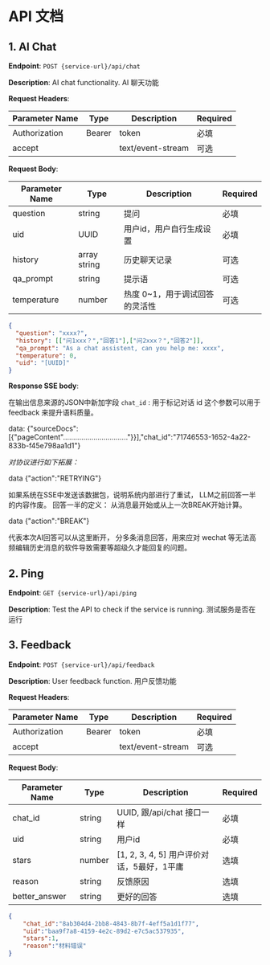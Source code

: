 # API 文档

## 1. AI Chat

**Endpoint**: `POST {service-url}/api/chat`

**Description**: AI chat functionality. AI 聊天功能

**Request Headers**:

| Parameter Name | Type   | Description       | Required |
| -------------- | ------ | ----------------- | -------- |
| Authorization  | Bearer | token             | 必填     |
| accept         |        | text/event-stream | 可选     |

**Request Body**:

| Parameter Name | Type         | Description              | Required |
| -------------- | ------------ | ------------------------ | -------- |
| question       | string       | 提问                     | 必填     |
| uid            | UUID         | 用户id，用户自行生成设置 | 必填     |
| history        | array string | 历史聊天记录             | 可选     |
| qa_prompt      | string       | 提示语                   | 可选     |
| temperature    | number       | 热度 0~1，用于调试回答的灵活性                 | 可选     |

```json
{
  "question": "xxxx?", 
  "history": [["问1xxx？","回答1"],["问2xxx？","回答2"]], 
  "qa_prompt": "As a chat assistent, can you help me: xxxx", 
  "temperature": 0,
  "uid": "[UUID]"
}
```

**Response SSE body**:

在输出信息来源的JSON中新加字段 `chat_id` : 用于标记对话 id 这个参数可以用于feedback 来提升语料质量。

data: {"sourceDocs":[{"pageContent"................................"}}],"chat_id":"71746553-1652-4a22-833b-f45e798aa1d1"}

*对协议进行如下拓展：*

data {"action":"RETRYING"}

如果系统在SSE中发送该数据包，说明系统内部进行了重试， LLM之前回答一半的内容作废。
回答一半的定义： 从消息最开始或从上一次BREAK开始计算。

data {"action":"BREAK"}

代表本次AI回答可以从这里断开， 分多条消息回答，用来应对 wechat 等无法高频编辑历史消息的软件导致需要等超级久才能回复的问题。


## 2. Ping

**Endpoint**: `GET {service-url}/api/ping`

**Description**: Test the API to check if the service is running. 测试服务是否在运行


## 3. Feedback

**Endpoint**: `POST {service-url}/api/feedback`

**Description**: User feedback function. 用户反馈功能

**Request Headers**:

| Parameter Name | Type   | Description       | Required |
| -------------- | ------ | ----------------- | -------- |
| Authorization  | Bearer | token             | 必填     |
| accept         |        | text/event-stream | 可选     |

**Request Body**:

| Parameter Name | Type   | Description                                | Required |
| -------------- | ------ | ------------------------------------------ | -------- |
| chat_id        | string | UUID, 跟/api/chat 接口一样                 | 必填     |
| uid            | string | 用户id                                     | 必填     |
| stars          | number | [1, 2, 3, 4, 5] 用户评价对话，5最好，1平庸 | 选填     |
| reason         | string | 反馈原因                                   | 选填     |
| better_answer  | string | 更好的回答                                 | 选填     |

```json
{
    "chat_id":"8ab304d4-2bb8-4843-8b7f-4eff5a1d1f77",
    "uid":"baa9f7a8-4159-4e2c-89d2-e7c5ac537935",
    "stars":1,
    "reason":"材料错误"
}
```

